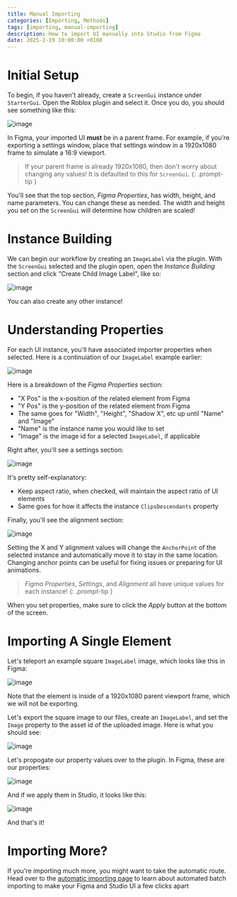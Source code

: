 ```yaml
---
title: Manual Importing
categories: [Importing, Methods]
tags: [importing, manual-importing]
description: How to import UI manually into Studio from Figma
date: 2025-2-19 10:00:00 +0100
---
```


# Initial Setup
To begin, if you haven't already, create a `ScreenGui` instance under `StarterGui`. Open the Roblox plugin and select it. Once you do, you should see something like this:

![image](/assets/docs/manualimporting/selectedguiexample.png)

In Figma, your imported UI **must** be in a parent frame. For example, if you're exporting a settings window, place that settings window in a 1920x1080 frame to simulate a 16:9 viewport.

<!-- markdownlint-capture -->
<!-- markdownlint-disable -->
> If your parent frame is already 1920x1080, then don't worry about changing any values! It is defaulted to this for `ScreenGui`.
{: .prompt-tip }
<!-- markdownlint-restore -->

You'll see that the top section, *Figma Properties*, has width, height, and name parameters. You can change these as needed.
The width and height you set on the `ScreenGui` will determine how children are scaled!

# Instance Building
We can begin our workflow by creating an `ImageLabel` via the plugin. With the `ScreenGui` selected and the plugin open, open the *Instance Building* section and click "Create Child Image Label", like so:

![image](/assets/docs/manualimporting/createimagelabel.png)

You can also create any other instance!

# Understanding Properties
For each UI instance, you'll have associated importer properties when selected. Here is a continuiation of our `ImageLabel` example earlier:

![image](/assets/docs/manualimporting/exampleblankproperties.png)

Here is a breakdown of the *Figma Properties* section:
* "X Pos" is the x-position of the related element from Figma
* "Y Pos" is the y-position of the related element from Figma
* The same goes for "Width", "Height", "Shadow X", etc up until "Name" and "Image"
* "Name" is the instance name you would like to set
* "Image" is the image id for a selected `ImageLabel`, if applicable

Right after, you'll see a settings section:

![image](/assets/docs/manualimporting/settingssection.png)

It's pretty self-explanatory:
* Keep aspect ratio, when checked, will maintain the aspect ratio of UI elements
* Same goes for how it affects the instance `ClipsDescendants` property

Finally, you'll see the alignment section:

![image](/assets/docs/manualimporting/alignmentsection.png)

Setting the X and Y alignment values will change the `AnchorPoint` of the selected instance and automatically move it to stay in the same location. Changing anchor points can be useful for fixing issues or preparing for UI animations.

<!-- markdownlint-capture -->
<!-- markdownlint-disable -->
> *Figma Properties*, *Settings*, and *Alignment* all have unique values for each instance!
{: .prompt-tip }
<!-- markdownlint-restore -->

When you set properties, make sure to click the *Apply* button at the bottom of the screen.

# Importing A Single Element
Let's teleport an example square `ImageLabel` image, which looks like this in Figma:

![image](/assets/docs/manualimporting/exampleExport.png)

Note that the element is inside of a 1920x1080 parent viewport frame, which we will not be exporting.

Let's export the square image to our files, create an `ImageLabel`, and set the `Image` property to the asset id of the uploaded image. Here is what you should see:

![image](/assets/docs/manualimporting/uploadImageStep.png)

Let's propogate our property values over to the plugin. In Figma, these are our properties:

![image](/assets/docs/manualimporting/objectFigmaProperties.png)

And if we apply them in Studio, it looks like this:

![image](/assets/docs/manualimporting/appliedProperties.png)

And that's it!

# Importing More?
If you're importing much more, you might want to take the automatic route. Head over to the [automatic importing page](../automaticimporting/) to learn about automated batch importing to make your Figma and Studio UI a few clicks apart